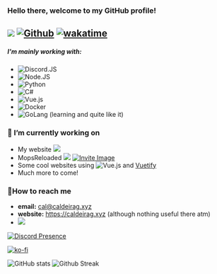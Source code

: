### Hello there, welcome to my GitHub profile!

![](https://visitor-badge.laobi.icu/badge?page_id=CaldeiraG.CaldeiraG) [![Github](https://img.shields.io/github/followers/CaldeiraG?label=Follow&style=social)](https://github.com/CaldeiraG) [![wakatime](https://wakatime.com/badge/user/0c2eb4e9-64a3-4002-8eb0-dea543a982e6.svg)](https://wakatime.com/@0c2eb4e9-64a3-4002-8eb0-dea543a982e6)
------

##### I'm mainly working with:
 -   ![Discord.JS](https://img.shields.io/badge/Discord-7289DA?style=for-the-badge&logo=discord&logoColor=white) 
 -   ![Node.JS](https://img.shields.io/badge/Node.js-43853D?style=for-the-badge&logo=node.js&logoColor=white) 
 -   ![Python](https://img.shields.io/badge/python-3670A0?style=for-the-badge&logo=python&logoColor=ffdd54) 
 -   ![C#](https://img.shields.io/badge/c%23-%23239120.svg?style=for-the-badge&logo=c-sharp&logoColor=white)
 -   ![Vue.js](https://img.shields.io/badge/vuejs-%2335495e.svg?style=for-the-badge&logo=vuedotjs&logoColor=%234FC08D)
 -   ![Docker](https://img.shields.io/badge/docker-%230db7ed.svg?style=for-the-badge&logo=docker&logoColor=white)
 -   ![GoLang](https://img.shields.io/badge/Go-00ADD8?style=for-the-badge&logo=go&logoColor=white) (learning and quite like it)


### 🔭 I’m currently working on
-   My website ![](https://img.shields.io/website?down_color=red&down_message=Offline&up_color=green&up_message=Online&url=https%3A%2F%2Fcaldeirag.xyz)
-   MopsReloaded ![](https://gh-shield.onlytunes.uk/api/shield/bot/769997398037495839?style=flat-square) [![Invite Image](https://img.shields.io/badge/Invite-Invite%20the%20bot-blue)](https://discord.com/oauth2/authorize?client_id=769997398037495839&permissions=271969344&scope=bot)
-   Some cool websites using ![Vue.js](https://img.shields.io/badge/vuejs-%2335495e.svg?style=for-the-badge&logo=vuedotjs&logoColor=%234FC08D) and [Vuetify](https://github.com/vuetifyjs/vuetify)
- Much more to come!

### 📧How to reach me
-   **email:** cal@caldeirag.xyz
-   **website:** https://caldeirag.xyz (although nothing useful there atm)
-   ![](https://gh-shield.onlytunes.uk/api/shield/226453388039028736?theme=discord)

[![Discord Presence](https://gh-profile.onlytunes.uk/api/226453388039028736
                            )](https://discord.com/users/226453388039028736)

 [![ko-fi](https://ko-fi.com/img/githubbutton_sm.svg)](https://ko-fi.com/E1E13VAZ2) 

![GitHub stats](https://github-readme-stats.vercel.app/api?username=OnlyTunes&show_icons=true&count_private=true&theme=blue-green)
![Github Streak](https://github-readme-streak-stats.herokuapp.com/?user=OnlyTunes&theme=blue-green)
